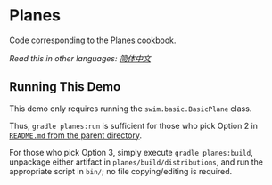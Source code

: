 # Planes

Code corresponding to the [Planes cookbook](https://swimos.org/tutorials/planes/).

*Read this in other languages: [简体中文](README.zh-cn.md)*

## Running This Demo

This demo only requires running the `swim.basic.BasicPlane` class.

Thus, `gradle planes:run` is sufficient for those who pick Option 2 in [`README.md` from the parent directory](../README.md).

For those who pick Option 3, simply execute `gradle planes:build`, unpackage either artifact in `planes/build/distributions`, and run the appropriate script in `bin/`; no file copying/editing is required.
